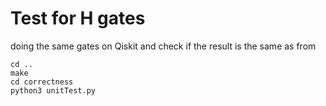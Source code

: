 # Test for H gates
doing the same gates on Qiskit and check if the result is the same as from 
```
cd ..
make
cd correctness
python3 unitTest.py
```